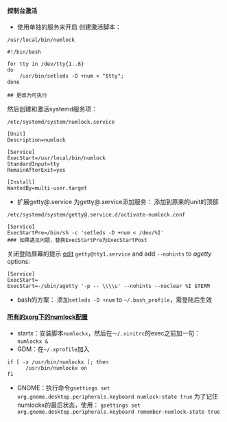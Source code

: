 ####  控制台激活
- 使用单独的服务来开启
创建激活脚本：
```
/usr/local/bin/numlock

#!/bin/bash

for tty in /dev/tty{1..6}
do
    /usr/bin/setleds -D +num < "$tty";
done

## 更改为可执行
```
然后创建和激活systemd服务项：
```
/etc/systemd/system/numlock.service

[Unit]
Description=numlock

[Service]
ExecStart=/usr/local/bin/numlock
StandardInput=tty
RemainAfterExit=yes

[Install]
WantedBy=multi-user.target
```

- 扩展getty@.service
为getty@.service添加服务：
添加到原来的unit的顶部
```
/etc/systemd/system/getty@.service.d/activate-numlock.conf

[Service]
ExecStartPre=/bin/sh -c 'setleds -D +num < /dev/%I'
### 如果遇见问题，替换ExecStartPre为ExecStartPost
```
关闭登陆屏幕的提示 [edit](https://wiki.archlinux.org/index.php/Edit "Edit") `getty@tty1.service` and add `--nohints` to _agetty_ options:
```
[Service]
ExecStart=
ExecStart=-/sbin/agetty '-p -- \\\\u' --nohints --noclear %I $TERM
```

- bash的方案：
添加`setleds -D +num` to `~/.bash_profile`，需登陆后生效

#### [所有的xorg下的numlock配置](https://wiki.archlinux.org/index.php/Activating_numlock_on_bootup#X.org)

- startx：安装脚本`numlockx`，然后在`～/.xinitrc`的exec之前加一句：`numlockx &`
- GDM：在`~/.xprofile`加入
```
if [ -x /usr/bin/numlockx ]; then
      /usr/bin/numlockx on
fi
```

- GNOME：执行命令`gsettings set org.gnome.desktop.peripherals.keyboard numlock-state true`
为了记住numlockx的最后状态，使用：
`gsettings set org.gnome.desktop.peripherals.keyboard remember-numlock-state true`